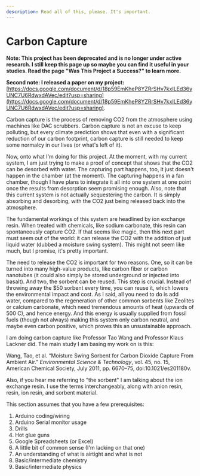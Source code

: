 ```yaml
---
description: Read all of this, please. It's important.
---
```


# Carbon Capture

**Note: This project has been deprecated and is no longer under active research. I still keep this page up so maybe you can find it useful in your studies. Read the page "Was This Project a Success?" to learn more.**

**Second note: I released a paper on my project:** [https://docs.google.com/document/d/18p59EmKheP8YZRrSHv7kxILEd36yUNC7U6RdwxdAVec/edit?usp=sharing](https://docs.google.com/document/d/18p59EmKheP8YZRrSHv7kxILEd36yUNC7U6RdwxdAVec/edit?usp=sharing).

Carbon capture is the process of removing CO2 from the atmosphere using machines like DAC scrubbers. Carbon capture is not an excuse to keep polluting, but every climate prediction shows that even with a significant reduction of our carbon footprint, carbon capture is still needed to keep some normalcy in our lives (or what's left of it).&#x20;

Now, onto what I'm doing for this project. At the moment, with my current system, I am just trying to make a proof of concept that shows that the CO2 can be desorbed with water. The capturing part happens, too, it just doesn't happen in the chamber (at the moment). The capturing happens in a fan chamber, though I have plans to integrate it all into one system at one point once the results from desorption seem promising enough. Also, note that this current system is not actually sequestering the carbon. It is simply absorbing and desorbing, with the CO2 just being released back into the atmosphere.&#x20;

The fundamental workings of this system are headlined by ion exchange resin. When treated with chemicals, like sodium carbonate, this resin can spontaneously capture CO2. If that seems like magic, then this next part must seem out of the world: it can release the CO2 with the addition of just liquid water (dubbed a moisture swing system). This might not seem like much, but I promise, it's pretty important.

The need to release the CO2 is important for two reasons. One, so it can be turned into many high-value products, like carbon fiber or carbon nanotubes (it could also simply be stored underground or injected into basalt). And two, the sorbent can be reused. This step is crucial. Instead of throwing away the $50 sorbent every time, you can reuse it, which lowers the environmental impact and cost. As I said, all you need to do is add water, compared to the regeneration of other common sorbents like Zeolites or calcium carbonate, which need tremendous amounts of heat (upwards of 500 C), and hence energy. And this energy is usually supplied from fossil fuels (though not always) making this system only carbon neutral, and maybe even carbon positive, which proves this an unsustainable approach.

I am doing carbon capture like Professor Tao Wang and Professor Klaus Lackner did. The main study I am basing my work on is this:

Wang, Tao, et al. “Moisture Swing Sorbent for Carbon Dioxide Capture From Ambient Air.” _Environmental Science & Technology_, vol. 45, no. 15, American Chemical Society, July 2011, pp. 6670–75, doi:10.1021/es201180v.

Also, if you hear me referring to "the sorbent" I am talking about the ion exchange resin. I use the terms interchangeably, along with anion resin, resin, ion resin, and sorbent material.

This section assumes that you have a few prerequisites:

1. Arduino coding/wiring
2. Arduino Serial monitor usage
3. Drills
4. Hot glue guns
5. Google Spreadsheets (or Excel)
6. A little bit of common sense (I'm lacking on that one)
7. An understanding of what is airtight and what is not
8. Basic/intermediate chemistry
9. Basic/intermediate physics&#x20;
